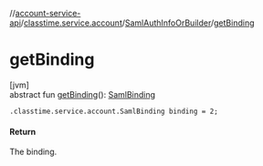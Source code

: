//[account-service-api](../../../index.md)/[classtime.service.account](../index.md)/[SamlAuthInfoOrBuilder](index.md)/[getBinding](get-binding.md)

# getBinding

[jvm]\
abstract fun [getBinding](get-binding.md)(): [SamlBinding](../-saml-binding/index.md)

`.classtime.service.account.SamlBinding binding = 2;`

#### Return

The binding.
